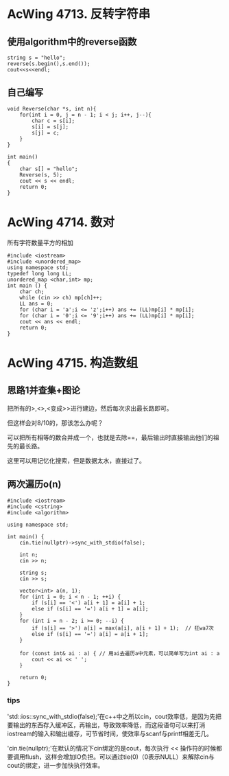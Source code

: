 # AcWing 4713. 反转字符串

## 使用algorithm中的reverse函数
```
string s = "hello";
reverse(s.begin(),s.end());
cout<<s<<endl;
```
## 自己编写
```
void Reverse(char *s, int n){
    for(int i = 0, j = n - 1; i < j; i++, j--){
        char c = s[i];
        s[i] = s[j];
        s[j] = c;
    }
}

int main()
{
    char s[] = "hello";
    Reverse(s, 5);
    cout << s << endl;
    return 0;
}
```

# AcWing 4714. 数对
所有字符数量平方的相加
```
#include <iostream>
#include <unordered_map>
using namespace std;
typedef long long LL;
unordered_map <char,int> mp;
int main () {
    char ch;
    while (cin >> ch) mp[ch]++;
    LL ans = 0;
    for (char i = 'a';i <= 'z';i++) ans += (LL)mp[i] * mp[i];
    for (char i = '0';i <= '9';i++) ans += (LL)mp[i] * mp[i];
    cout << ans << endl;
    return 0;
}
```

# AcWing 4715. 构造数组
## 思路1并查集+图论
把所有的>,<>,<变成>>进行建边，然后每次求出最长路即可。

但这样会对8/10的，那该怎么办呢？

可以把所有相等的数合并成一个，也就是去除==，最后输出时直接输出他们的祖先的最长路。

这里可以用记忆化搜索，但是数据太水，直接过了。

## 两次遍历o(n)
```
#include <iostream>
#include <cstring>
#include <algorithm>

using namespace std;

int main() {
    cin.tie(nullptr)->sync_with_stdio(false);

    int n;
    cin >> n;

    string s;
    cin >> s;

    vector<int> a(n, 1);
    for (int i = 0; i < n - 1; ++i) {
        if (s[i] == '<') a[i + 1] = a[i] + 1;
        else if (s[i] == '=') a[i + 1] = a[i];
    }
    for (int i = n - 2; i >= 0; --i) {
        if (s[i] == '>') a[i] = max(a[i], a[i + 1] + 1);  // 狂wa7次
        else if (s[i] == '=') a[i] = a[i + 1];
    }

    for (const int& ai : a) { // 用ai去遍历a中元素，可以简单写为int ai : a
        cout << ai << ' ';
    }

    return 0;
}
```
### tips
'std::ios::sync_with_stdio(false);'在c++中之所以cin，cout效率低，是因为先把要输出的东西存入缓冲区，再输出，导致效率降低，而这段语句可以来打消iostream的输入和输出缓存，可节省时间，使效率与scanf与printf相差无几。

'cin.tie(nullptr);'在默认的情况下cin绑定的是cout，每次执行 << 操作符的时候都要调用flush，这样会增加IO负担。可以通过tie(0)（0表示NULL）来解除cin与cout的绑定，进一步加快执行效率。
